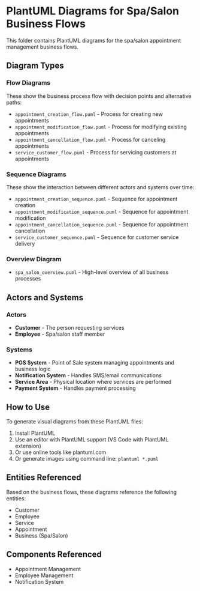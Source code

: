 # PlantUML Diagrams for Spa/Salon Business Flows

This folder contains PlantUML diagrams for the spa/salon appointment management business flows.

## Diagram Types

### Flow Diagrams
These show the business process flow with decision points and alternative paths:
- `appointment_creation_flow.puml` - Process for creating new appointments
- `appointment_modification_flow.puml` - Process for modifying existing appointments  
- `appointment_cancellation_flow.puml` - Process for canceling appointments
- `service_customer_flow.puml` - Process for servicing customers at appointments

### Sequence Diagrams
These show the interaction between different actors and systems over time:
- `appointment_creation_sequence.puml` - Sequence for appointment creation
- `appointment_modification_sequence.puml` - Sequence for appointment modification
- `appointment_cancellation_sequence.puml` - Sequence for appointment cancellation
- `service_customer_sequence.puml` - Sequence for customer service delivery

### Overview Diagram
- `spa_salon_overview.puml` - High-level overview of all business processes

## Actors and Systems

### Actors
- **Customer** - The person requesting services
- **Employee** - Spa/salon staff member

### Systems
- **POS System** - Point of Sale system managing appointments and business logic
- **Notification System** - Handles SMS/email communications
- **Service Area** - Physical location where services are performed
- **Payment System** - Handles payment processing

## How to Use

To generate visual diagrams from these PlantUML files:

1. Install PlantUML
2. Use an editor with PlantUML support (VS Code with PlantUML extension)
3. Or use online tools like plantuml.com
4. Or generate images using command line: `plantuml *.puml`

## Entities Referenced

Based on the business flows, these diagrams reference the following entities:
- Customer
- Employee  
- Service
- Appointment
- Business (Spa/Salon)

## Components Referenced

- Appointment Management
- Employee Management  
- Notification System